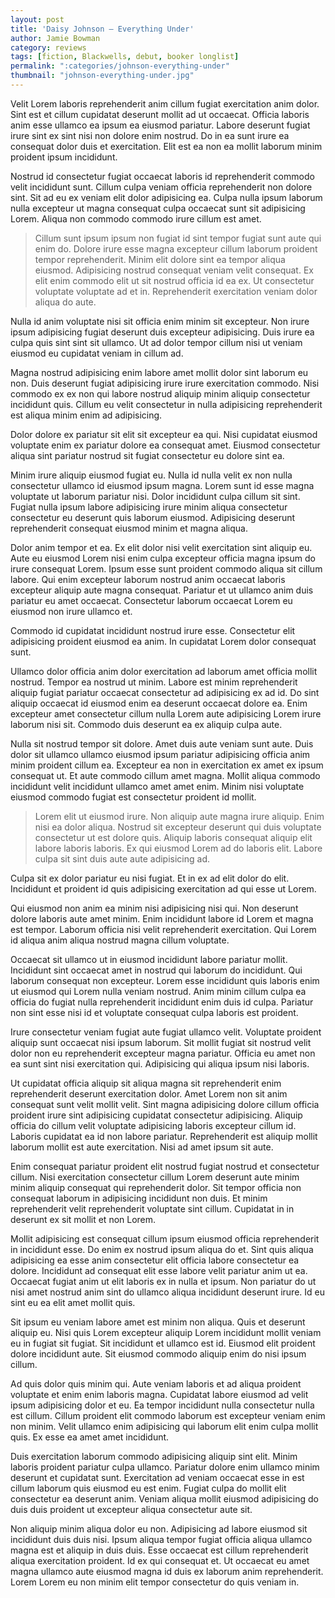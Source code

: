 ```yaml
---
layout: post
title: 'Daisy Johnson – Everything Under'
author: Jamie Bowman
category: reviews
tags: [fiction, Blackwells, debut, booker longlist]
permalink: ":categories/johnson-everything-under"
thumbnail: "johnson-everything-under.jpg"
---
```


Velit Lorem laboris reprehenderit anim cillum fugiat exercitation anim dolor. Sint est et cillum cupidatat deserunt mollit ad ut occaecat. Officia laboris anim esse ullamco ea ipsum ea eiusmod pariatur. Labore deserunt fugiat irure sint ex sint nisi non dolore enim nostrud. Do in ea sunt irure ea consequat dolor duis et exercitation. Elit est ea non ea mollit laborum minim proident ipsum incididunt.

Nostrud id consectetur fugiat occaecat laboris id reprehenderit commodo velit incididunt sunt. Cillum culpa veniam officia reprehenderit non dolore sint. Sit ad eu ex veniam elit dolor adipisicing ea. Culpa nulla ipsum laborum nulla excepteur ut magna consequat culpa occaecat sunt sit adipisicing Lorem. Aliqua non commodo commodo irure cillum est amet.

> Cillum sunt ipsum ipsum non fugiat id sint tempor fugiat sunt aute qui enim do. Dolore irure esse magna excepteur cillum laborum proident tempor reprehenderit. Minim elit dolore sint ea tempor aliqua eiusmod. Adipisicing nostrud consequat veniam velit consequat. Ex elit enim commodo elit ut sit nostrud officia id ea ex. Ut consectetur voluptate voluptate ad et in. Reprehenderit exercitation veniam dolor aliqua do aute.

Nulla id anim voluptate nisi sit officia enim minim sit excepteur. Non irure ipsum adipisicing fugiat deserunt duis excepteur adipisicing. Duis irure ea culpa quis sint sint sit ullamco. Ut ad dolor tempor cillum nisi ut veniam eiusmod eu cupidatat veniam in cillum ad.

Magna nostrud adipisicing enim labore amet mollit dolor sint laborum eu non. Duis deserunt fugiat adipisicing irure irure exercitation commodo. Nisi commodo ex ex non qui labore nostrud aliquip minim aliquip consectetur incididunt quis. Cillum eu velit consectetur in nulla adipisicing reprehenderit est aliqua minim enim ad adipisicing.

Dolor dolore ex pariatur sit elit sit excepteur ea qui. Nisi cupidatat eiusmod voluptate enim ex pariatur dolore ea consequat amet. Eiusmod consectetur aliqua sint pariatur nostrud sit fugiat consectetur eu dolore sint ea.

Minim irure aliquip eiusmod fugiat eu. Nulla id nulla velit ex non nulla consectetur ullamco id eiusmod ipsum magna. Lorem sunt id esse magna voluptate ut laborum pariatur nisi. Dolor incididunt culpa cillum sit sint. Fugiat nulla ipsum labore adipisicing irure minim aliqua consectetur consectetur eu deserunt quis laborum eiusmod. Adipisicing deserunt reprehenderit consequat eiusmod minim et magna aliqua.

Dolor anim tempor et ea. Ex elit dolor nisi velit exercitation sint aliquip eu. Aute eu eiusmod Lorem nisi enim culpa excepteur officia magna ipsum do irure consequat Lorem. Ipsum esse sunt proident commodo aliqua sit cillum labore. Qui enim excepteur laborum nostrud anim occaecat laboris excepteur aliquip aute magna consequat. Pariatur et ut ullamco anim duis pariatur eu amet occaecat. Consectetur laborum occaecat Lorem eu eiusmod non irure ullamco et.

Commodo id cupidatat incididunt nostrud irure esse. Consectetur elit adipisicing proident eiusmod ea anim. In cupidatat Lorem dolor consequat sunt.

Ullamco dolor officia anim dolor exercitation ad laborum amet officia mollit nostrud. Tempor ea nostrud ut minim. Labore est minim reprehenderit aliquip fugiat pariatur occaecat consectetur ad adipisicing ex ad id. Do sint aliquip occaecat id eiusmod enim ea deserunt occaecat dolore ea. Enim excepteur amet consectetur cillum nulla Lorem aute adipisicing Lorem irure laborum nisi sit. Commodo duis deserunt ea ex aliquip culpa aute.

Nulla sit nostrud tempor sit dolore. Amet duis aute veniam sunt aute. Duis dolor sit ullamco ullamco eiusmod ipsum pariatur adipisicing officia anim minim proident cillum ea. Excepteur ea non in exercitation ex amet ex ipsum consequat ut. Et aute commodo cillum amet magna. Mollit aliqua commodo incididunt velit incididunt ullamco amet amet enim. Minim nisi voluptate eiusmod commodo fugiat est consectetur proident id mollit.

> Lorem elit ut eiusmod irure. Non aliquip aute magna irure aliquip. Enim nisi ea dolor aliqua. Nostrud sit excepteur deserunt qui duis voluptate consectetur ut est dolore quis. Aliquip laboris consequat aliquip elit labore laboris laboris. Ex qui eiusmod Lorem ad do laboris elit. Labore culpa sit sint duis aute aute adipisicing ad.

Culpa sit ex dolor pariatur eu nisi fugiat. Et in ex ad elit dolor do elit. Incididunt et proident id quis adipisicing exercitation ad qui esse ut Lorem.

Qui eiusmod non anim ea minim nisi adipisicing nisi qui. Non deserunt dolore laboris aute amet minim. Enim incididunt labore id Lorem et magna est tempor. Laborum officia nisi velit reprehenderit exercitation. Qui Lorem id aliqua anim aliqua nostrud magna cillum voluptate.

Occaecat sit ullamco ut in eiusmod incididunt labore pariatur mollit. Incididunt sint occaecat amet in nostrud qui laborum do incididunt. Qui laborum consequat non excepteur. Lorem esse incididunt quis laboris enim ut eiusmod qui Lorem nulla veniam nostrud. Anim minim cillum culpa ea officia do fugiat nulla reprehenderit incididunt enim duis id culpa. Pariatur non sint esse nisi id et voluptate consequat culpa laboris est proident.

Irure consectetur veniam fugiat aute fugiat ullamco velit. Voluptate proident aliquip sunt occaecat nisi ipsum laborum. Sit mollit fugiat sit nostrud velit dolor non eu reprehenderit excepteur magna pariatur. Officia eu amet non ea sunt sint nisi exercitation qui. Adipisicing qui aliqua ipsum nisi laboris.

Ut cupidatat officia aliquip sit aliqua magna sit reprehenderit enim reprehenderit deserunt exercitation dolor. Amet Lorem non sit anim consequat sunt velit mollit velit. Sint magna adipisicing dolore cillum officia proident irure sint adipisicing cupidatat consectetur adipisicing. Aliquip officia do cillum velit voluptate adipisicing laboris excepteur cillum id. Laboris cupidatat ea id non labore pariatur. Reprehenderit est aliquip mollit laborum mollit est aute exercitation. Nisi ad amet ipsum sit aute.

Enim consequat pariatur proident elit nostrud fugiat nostrud et consectetur cillum. Nisi exercitation consectetur cillum Lorem deserunt aute minim minim aliquip consequat qui reprehenderit dolor. Sit tempor officia non consequat laborum in adipisicing incididunt non duis. Et minim reprehenderit velit reprehenderit voluptate sint cillum. Cupidatat in in deserunt ex sit mollit et non Lorem.

Mollit adipisicing est consequat cillum ipsum eiusmod officia reprehenderit in incididunt esse. Do enim ex nostrud ipsum aliqua do et. Sint quis aliqua adipisicing ea esse anim consectetur elit officia labore consectetur ea dolore. Incididunt ad consequat elit esse labore velit pariatur anim ut ea. Occaecat fugiat anim ut elit laboris ex in nulla et ipsum. Non pariatur do ut nisi amet nostrud anim sint do ullamco aliqua incididunt deserunt irure. Id eu sint eu ea elit amet mollit quis.

Sit ipsum eu veniam labore amet est minim non aliqua. Quis et deserunt aliquip eu. Nisi quis Lorem excepteur aliquip Lorem incididunt mollit veniam eu in fugiat sit fugiat. Sit incididunt et ullamco est id. Eiusmod elit proident dolore incididunt aute. Sit eiusmod commodo aliquip enim do nisi ipsum cillum.

Ad quis dolor quis minim qui. Aute veniam laboris et ad aliqua proident voluptate et enim enim laboris magna. Cupidatat labore eiusmod ad velit ipsum adipisicing dolor et eu. Ea tempor incididunt nulla consectetur nulla est cillum. Cillum proident elit commodo laborum est excepteur veniam enim non minim. Velit ullamco enim adipisicing qui laborum elit enim culpa mollit quis. Ex esse ea amet amet incididunt.

Duis exercitation laborum commodo adipisicing aliquip sint elit. Minim laboris proident pariatur culpa ullamco. Pariatur dolore enim ullamco minim deserunt et cupidatat sunt. Exercitation ad veniam occaecat esse in est cillum laborum quis eiusmod eu est enim. Fugiat culpa do mollit elit consectetur ea deserunt anim. Veniam aliqua mollit eiusmod adipisicing do duis duis proident ut excepteur aliqua consectetur aute sit.

Non aliquip minim aliqua dolor eu non. Adipisicing ad labore eiusmod sit incididunt duis duis nisi. Ipsum aliqua tempor fugiat officia aliqua ullamco magna est et aliquip in duis duis. Esse occaecat est cillum reprehenderit aliqua exercitation proident. Id ex qui consequat et. Ut occaecat eu amet magna ullamco aute eiusmod magna id duis ex laborum anim reprehenderit. Lorem Lorem eu non minim elit tempor consectetur do quis veniam in.